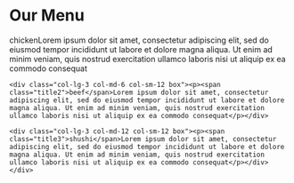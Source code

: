<!DOCTYPE html>
<html>
<head>

<meta charset="utf-8">
<meta name="viewport" content="width=device-width, initial-scale=1">    
<title>Week 2 - Solution</title>
<style>

*{
  box-sizing: border-box;
  margin: 0;
  padding: 0;
  font-family: sans-serif;
}

h1 {
    margin-bottom: 15px;
    text-align: center;
    font-size: 1.75rem;
}

.container {
    width: 100%;
    position: absolute;
}

span {
    padding: 0% 5% 0% 5%;
    margin: 0% 0% 3% 180%;
    float: right;
    text-align: center;
}


p {
    width: 90%;
    margin-left: 15px;
    margin-bottom: 15px;
    padding: 0 1% 1% 1%;
    background-color: darkgrey;
    height: auto;
    border: 1px solid black;
   
}



.title1 {
    left: 80%;
    border: 1px solid black;
    color: white;
    background-color: #6C2AD5;
    font-size: 1.25em;
}

.title2 {
    left: 80%;
    border: 1px solid black;
    color: white;
    background-color: #D56C2A;
    font-size: 1.25em;
   
}

.title3 {
    left: 80%;
    border: 1px solid black;
    color: white;
    background-color: #2AD56C;
    font-size: 1.25em;
}
    
/********** Large devices only **********/
@media (min-width: 992px) {
    .col-lg-1, .col-lg-2, .col-lg-3, .col-lg-4, .col-lg-5, .col-lg-6, .col-lg-7, .col-lg-8, .col-lg-9, .col-lg-10, .col-lg-11, .col-lg-12 {
     float: left;
    }
  .col-lg-1 {
    width: 8.33%;
  }
  .col-lg-2 {
    width: 16.66%;
  }
  .col-lg-3 {
    width: 25%;
  }
  .col-lg-4 {
    width: 33.33%;
  }
  .col-lg-5 {
    width: 41.66%;
  }
  .col-lg-6 {
    width: 50%;
  }
  .col-lg-7 {
    width: 58.33%;
  }
  .col-lg-8 {
    width: 66.66%;
  }
  .col-lg-9 {
    width: 74.99%;
  }
  .col-lg-10 {
    width: 83.33%;
  }
  .col-lg-11 {
    width: 91.66%;
  }
  .col-lg-12 {
    width: 100%;
  }
}

/********** Medium devices only **********/
@media (min-width: 768px) and (max-width: 991px) {
   .col-md-1, .col-md-2, .col-md-3, .col-md-4, .col-md-5, .col-md-6, .col-md-7, .col-md-8, .col-md-9, .col-md-10, .col-md-11, .col-md-12 {
    float:left;
    border-right:-15px;
   }
    .col-md-1 {
    width: 8.33%;
  }
  .col-md-2 {
    width: 16.66%;
  }
  .col-md-3 {
    width: 25%;
  }
  .col-md-4 {
    width: 33.33%;
  }
  .col-md-5 {
    width: 41.66%;
  }
  .col-md-6 {
    width: 50%;
  }
  .col-md-7 {
    width: 58.33%;
  }
  .col-md-8 {
    width: 66.66%;
  }
  .col-md-9 {
    width: 74.99%;
  }
  .col-md-10 {
    width: 83.33%;
  }
  .col-md-11 {
    width: 91.66%;
  }
  .col-md-12 {
    width: 100%;

  }

</style> 
</head>
    
<body>
  <h1>Our Menu</h1>  
    <div class="container">
    <div class="col-lg-3 col-md-6 col-sm-12 box"><p><span class="title1">chicken</span>Lorem ipsum dolor sit amet, consectetur adipiscing elit, sed do eiusmod tempor incididunt ut labore et dolore magna aliqua. Ut enim ad minim veniam, quis nostrud exercitation ullamco laboris nisi ut aliquip ex ea commodo consequat</p></div>  
   
    <div class="col-lg-3 col-md-6 col-sm-12 box"><p><span class="title2">beef</span>Lorem ipsum dolor sit amet, consectetur adipiscing elit, sed do eiusmod tempor incididunt ut labore et dolore magna aliqua. Ut enim ad minim veniam, quis nostrud exercitation ullamco laboris nisi ut aliquip ex ea commodo consequat</p></div>
        
    <div class="col-lg-3 col-md-12 col-sm-12 box"><p><span class="title3">shushi</span>Lorem ipsum dolor sit amet, consectetur adipiscing elit, sed do eiusmod tempor incididunt ut labore et dolore magna aliqua. Ut enim ad minim veniam, quis nostrud exercitation ullamco laboris nisi ut aliquip ex ea commodo consequat</p></div>    
    </div>
    
</body>     
</html>

